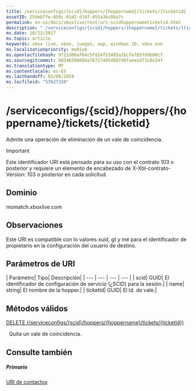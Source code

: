 ```yaml
---
title: /serviceconfigs/{scid}/hoppers/{hoppername}/tickets/{ticketid}
assetID: 25deb7fe-859c-01d2-d14f-455a36c08a7c
permalink: en-us/docs/xboxlive/rest/uri-scidhoppernameticketid.html
description: " /serviceconfigs/{scid}/hoppers/{hoppername}/tickets/{ticketid}"
ms.date: 10/12/2017
ms.topic: article
keywords: xbox live, xbox, juegos, uwp, windows 10, xbox one
ms.localizationpriority: medium
ms.openlocfilehash: 9722d06af64c5fd24f53485a1bcfe765f89b08cf
ms.sourcegitcommit: b034650b684a767274d5d88746faeea373c8e34f
ms.translationtype: MT
ms.contentlocale: es-ES
ms.lasthandoff: 03/06/2019
ms.locfileid: "57627320"
---
```

# <a name="serviceconfigsscidhoppershoppernameticketsticketid"></a>/serviceconfigs/{scid}/hoppers/{hoppername}/tickets/{ticketid}

Admite una operación de eliminación de un vale de coincidencia.

> [!IMPORTANT]
> Este identificador URI está pensado para su uso con el contrato 103 o posterior y requiere un elemento de encabezado de X-Xbl-contrato-Version: 103 o posterior en cada solicitud.

<a id="ID4ER"></a>


## <a name="domain"></a>Dominio
momatch.xboxlive.com  
<a id="ID4EW"></a>


## <a name="remarks"></a>Observaciones
Este URI es compatible con lo valores xuid, gt y me para el identificador de propietario en la configuración del usuario de destino.  
<a id="ID4E2"></a>


## <a name="uri-parameters"></a>Parámetros de URI

| Parámetro| Tipo| Descripción|
| --- | --- | --- | --- |
| scid| GUID| El identificador de configuración de servicio (¿SCID) para la sesión.|
| name| string| El nombre de la hopper.|
| ticketId| GUID| El Id. de vale.|

<a id="ID4EJC"></a>


## <a name="valid-methods"></a>Métodos válidos

[DELETE (/serviceconfigs/{scid}/hoppers/{hoppername}/tickets/{ticketid})](uri-scidhoppernameticketiddelete.md)

&nbsp;&nbsp;Quita un vale de coincidencia.

<a id="ID4ETC"></a>


## <a name="see-also"></a>Consulte también

<a id="ID4EVC"></a>


##### <a name="parent"></a>Primario  

[URI de contactos](atoc-reference-matchtickets.md)
